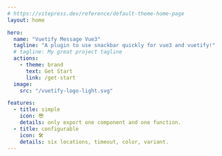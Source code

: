 ```yaml
---
# https://vitepress.dev/reference/default-theme-home-page
layout: home

hero:
  name: "Vuetify Message Vue3"
  tagline: "A plugin to use snackbar quickly for vue3 and vuetify!"
  # tagline: My great project tagline
  actions:
    - theme: brand
      text: Get Start
      link: /get-start
  image: 
    src: "/vuetify-logo-light.svg"

features:
  - title: simple
    icon: 😎
    details: only export one component and one function.
  - title: configurable
    icon: 🛠️
    details: six locations, timeout, color, variant.
---
```



